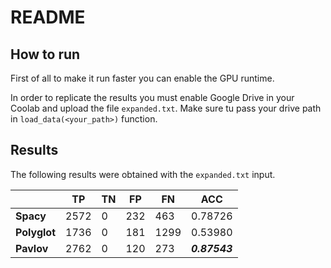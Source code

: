 #  README

## How to run
First of all to make it run faster you can enable the GPU runtime.

In order to replicate the results you must enable Google Drive in your Coolab and upload the file `expanded.txt`. Make sure tu pass your drive path in `load_data(<your_path>)` function.

## Results

The following results were obtained with the `expanded.txt` input.

|   | TP | TN | FP | FN | ACC |
|---|----|----|----|----|-----|
|**Spacy**|2572 | 0|232|463|0.78726|
|**Polyglot**|1736 | 0|181|1299|0.53980|
|**Pavlov**|2762 | 0|120|273|**_0.87543_**|


